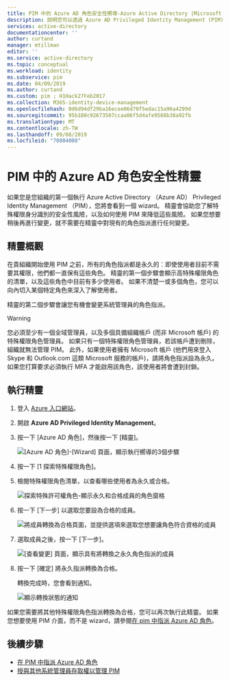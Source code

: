 ```yaml
---
title: PIM 中的 Azure AD 角色安全性嚮導-Azure Active Directory |Microsoft Docs
description: 說明您可以透過 Azure AD Privileged Identity Management (PIM) 用來將永久特殊權限 Azure AD 角色轉換為合格角色的安全性精靈。
services: active-directory
documentationcenter: ''
author: curtand
manager: mtillman
editor: ''
ms.service: active-directory
ms.topic: conceptual
ms.workload: identity
ms.subservice: pim
ms.date: 04/09/2019
ms.author: curtand
ms.custom: pim ; H1Hack27Feb2017
ms.collection: M365-identity-device-management
ms.openlocfilehash: 0d6d94df29ba16ecee06d70f5edac15a96a4299d
ms.sourcegitcommit: 95b180c92673507ccaa06f5d4afe9568b38a92fb
ms.translationtype: MT
ms.contentlocale: zh-TW
ms.lasthandoff: 09/08/2019
ms.locfileid: "70804008"
---
```

# <a name="azure-ad-roles-security-wizard-in-pim"></a>PIM 中的 Azure AD 角色安全性精靈

如果您是您組織的第一個執行 Azure Active Directory （Azure AD） Privileged Identity Management （PIM），您將會看到一個 wizard。 精靈會協助您了解特殊權限身分識別的安全性風險，以及如何使用 PIM 來降低這些風險。 如果您想要稍後再進行變更，就不需要在精靈中對現有的角色指派進行任何變更。

## <a name="wizard-overview"></a>精靈概觀

在貴組織開始使用 PIM 之前，所有的角色指派都是永久的︰即使使用者目前不需要其權限，他們都一直保有這些角色。 精靈的第一個步驟會顯示高特殊權限角色的清單，以及這些角色中目前有多少使用者。 如果不清楚一或多個角色，您可以向內切入某個特定角色來深入了解使用者。

精靈的第二個步驟會讓您有機會變更系統管理員的角色指派。  

> [!WARNING]
> 您必須至少有一個全域管理員，以及多個具備組織帳戶 (而非 Microsoft 帳戶) 的特殊權限角色管理員。 如果只有一個特殊權限角色管理員，若該帳戶遭到刪除，組織就無法管理 PIM。
> 此外，如果使用者擁有 Microsoft 帳戶 (他們用來登入 Skype 和 Outlook.com 這類 Microsoft 服務的帳戶)，請將角色指派設為永久。 如果您打算要求必須執行 MFA 才能啟用該角色，該使用者將會遭到封鎖。

## <a name="run-the-wizard"></a>執行精靈

1. 登入 [Azure 入口網站](https://portal.azure.com/)。

1. 開啟 **Azure AD Privileged Identity Management**。

1. 按一下 [Azure AD 角色]，然後按一下 [精靈]。

    ![[Azure AD 角色]-[Wizard] 頁面，顯示執行嚮導的3個步驟](./media/pim-security-wizard/wizard-start.png)

1. 按一下 [1 探索特殊權限角色]。

1. 檢閱特殊權限角色清單，以查看哪些使用者為永久或合格。

    ![探索特殊許可權角色-顯示永久和合格成員的角色窗格](./media/pim-security-wizard/discover-privileged-roles-users.png)

1. 按一下 [下一步] 以選取您要設為合格的成員。

    ![將成員轉換為合格頁面，並提供選項來選取您想要讓角色符合資格的成員](./media/pim-security-wizard/convert-members-eligible.png)

1. 選取成員之後，按一下 [下一步]。

    ![[查看變更] 頁面，顯示具有將轉換之永久角色指派的成員](./media/pim-security-wizard/review-changes.png)

1. 按一下 [確定] 將永久指派轉換為合格。

    轉換完成時，您會看到通知。

    ![顯示轉換狀態的通知](./media/pim-security-wizard/notification-completion.png)

如果您需要將其他特殊權限角色指派轉換為合格，您可以再次執行此精靈。 如果您想要使用 PIM 介面，而不是 wizard，請參閱[在 pim 中指派 Azure AD 角色](pim-how-to-add-role-to-user.md)。

## <a name="next-steps"></a>後續步驟

- [在 PIM 中指派 Azure AD 角色](pim-how-to-add-role-to-user.md)
- [授與其他系統管理員存取權以管理 PIM](pim-how-to-give-access-to-pim.md)
